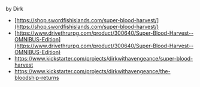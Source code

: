 by Dirk 

- [https://shop.swordfishislands.com/super-blood-harvest/](https://shop.swordfishislands.com/super-blood-harvest/)
- [https://www.drivethrurpg.com/product/300640/Super-Blood-Harvest--OMNIBUS-Edition](https://www.drivethrurpg.com/product/300640/Super-Blood-Harvest--OMNIBUS-Edition)
- https://www.kickstarter.com/projects/dirkwithavengeance/super-blood-harvest
- https://www.kickstarter.com/projects/dirkwithavengeance/the-bloodship-returns